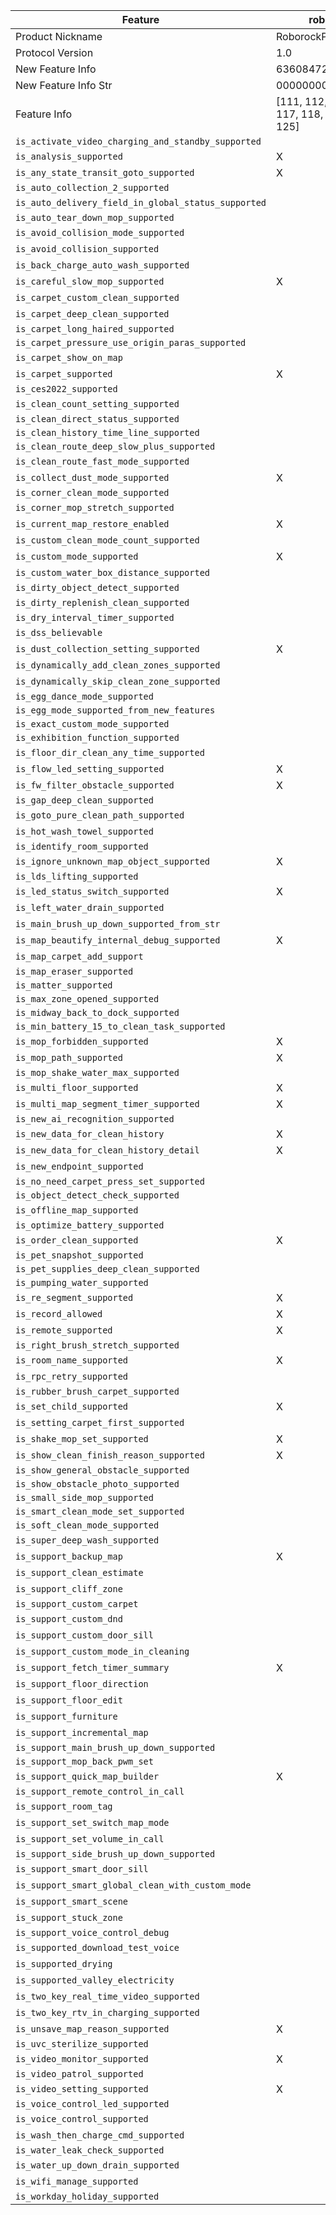 | Feature | roborock.vacuum.a15 | roborock.vacuum.a87 |
|---|---|---|
| Product Nickname | RoborockProductNickname.TANOSS | RoborockProductNickname.PEARLPLUS |
| Protocol Version | 1.0 | 1.0 |
| New Feature Info | 636084721975295 | 2247397454282751 |
| New Feature Info Str | 0000000000002000 | 000A177F7EFEFFFF |
| Feature Info | [111, 112, 113, 114, 115, 116, 117, 118, 119, 120, 122, 123, 124, 125] | [111, 112, 113, 114, 115, 116, 117, 118, 119, 120, 121, 122, 123, 124, 125] |
| `is_activate_video_charging_and_standby_supported` |  |  |
| `is_analysis_supported` | X | X |
| `is_any_state_transit_goto_supported` | X | X |
| `is_auto_collection_2_supported` |  |  |
| `is_auto_delivery_field_in_global_status_supported` |  | X |
| `is_auto_tear_down_mop_supported` |  |  |
| `is_avoid_collision_mode_supported` |  | X |
| `is_avoid_collision_supported` |  | X |
| `is_back_charge_auto_wash_supported` |  | X |
| `is_careful_slow_mop_supported` | X | X |
| `is_carpet_custom_clean_supported` |  | X |
| `is_carpet_deep_clean_supported` |  | X |
| `is_carpet_long_haired_supported` |  |  |
| `is_carpet_pressure_use_origin_paras_supported` |  |  |
| `is_carpet_show_on_map` |  | X |
| `is_carpet_supported` | X | X |
| `is_ces2022_supported` |  |  |
| `is_clean_count_setting_supported` |  | X |
| `is_clean_direct_status_supported` |  |  |
| `is_clean_history_time_line_supported` |  |  |
| `is_clean_route_deep_slow_plus_supported` |  |  |
| `is_clean_route_fast_mode_supported` |  | X |
| `is_collect_dust_mode_supported` | X | X |
| `is_corner_clean_mode_supported` |  |  |
| `is_corner_mop_stretch_supported` |  | X |
| `is_current_map_restore_enabled` | X | X |
| `is_custom_clean_mode_count_supported` |  | X |
| `is_custom_mode_supported` | X | X |
| `is_custom_water_box_distance_supported` |  | X |
| `is_dirty_object_detect_supported` |  |  |
| `is_dirty_replenish_clean_supported` |  | X |
| `is_dry_interval_timer_supported` |  |  |
| `is_dss_believable` |  | X |
| `is_dust_collection_setting_supported` | X | X |
| `is_dynamically_add_clean_zones_supported` |  | X |
| `is_dynamically_skip_clean_zone_supported` |  | X |
| `is_egg_dance_mode_supported` |  |  |
| `is_egg_mode_supported_from_new_features` |  |  |
| `is_exact_custom_mode_supported` |  |  |
| `is_exhibition_function_supported` |  |  |
| `is_floor_dir_clean_any_time_supported` |  | X |
| `is_flow_led_setting_supported` | X |  |
| `is_fw_filter_obstacle_supported` | X | X |
| `is_gap_deep_clean_supported` |  |  |
| `is_goto_pure_clean_path_supported` |  | X |
| `is_hot_wash_towel_supported` |  | X |
| `is_identify_room_supported` |  |  |
| `is_ignore_unknown_map_object_supported` | X | X |
| `is_lds_lifting_supported` |  |  |
| `is_led_status_switch_supported` | X | X |
| `is_left_water_drain_supported` |  | X |
| `is_main_brush_up_down_supported_from_str` |  | X |
| `is_map_beautify_internal_debug_supported` | X | X |
| `is_map_carpet_add_support` |  | X |
| `is_map_eraser_supported` |  |  |
| `is_matter_supported` |  |  |
| `is_max_zone_opened_supported` |  |  |
| `is_midway_back_to_dock_supported` |  |  |
| `is_min_battery_15_to_clean_task_supported` |  |  |
| `is_mop_forbidden_supported` | X |  |
| `is_mop_path_supported` | X | X |
| `is_mop_shake_water_max_supported` |  |  |
| `is_multi_floor_supported` | X | X |
| `is_multi_map_segment_timer_supported` | X | X |
| `is_new_ai_recognition_supported` |  |  |
| `is_new_data_for_clean_history` | X | X |
| `is_new_data_for_clean_history_detail` | X | X |
| `is_new_endpoint_supported` |  | X |
| `is_no_need_carpet_press_set_supported` |  |  |
| `is_object_detect_check_supported` |  |  |
| `is_offline_map_supported` |  | X |
| `is_optimize_battery_supported` |  |  |
| `is_order_clean_supported` | X | X |
| `is_pet_snapshot_supported` |  |  |
| `is_pet_supplies_deep_clean_supported` |  |  |
| `is_pumping_water_supported` |  |  |
| `is_re_segment_supported` | X | X |
| `is_record_allowed` | X | X |
| `is_remote_supported` | X | X |
| `is_right_brush_stretch_supported` |  |  |
| `is_room_name_supported` | X | X |
| `is_rpc_retry_supported` |  | X |
| `is_rubber_brush_carpet_supported` |  |  |
| `is_set_child_supported` | X | X |
| `is_setting_carpet_first_supported` |  | X |
| `is_shake_mop_set_supported` | X | X |
| `is_show_clean_finish_reason_supported` | X | X |
| `is_show_general_obstacle_supported` |  |  |
| `is_show_obstacle_photo_supported` |  |  |
| `is_small_side_mop_supported` |  |  |
| `is_smart_clean_mode_set_supported` |  |  |
| `is_soft_clean_mode_supported` |  |  |
| `is_super_deep_wash_supported` |  | X |
| `is_support_backup_map` | X | X |
| `is_support_clean_estimate` |  | X |
| `is_support_cliff_zone` |  | X |
| `is_support_custom_carpet` |  |  |
| `is_support_custom_dnd` |  | X |
| `is_support_custom_door_sill` |  | X |
| `is_support_custom_mode_in_cleaning` |  | X |
| `is_support_fetch_timer_summary` | X | X |
| `is_support_floor_direction` |  | X |
| `is_support_floor_edit` |  | X |
| `is_support_furniture` |  | X |
| `is_support_incremental_map` |  | X |
| `is_support_main_brush_up_down_supported` |  |  |
| `is_support_mop_back_pwm_set` |  |  |
| `is_support_quick_map_builder` | X | X |
| `is_support_remote_control_in_call` |  |  |
| `is_support_room_tag` |  | X |
| `is_support_set_switch_map_mode` |  | X |
| `is_support_set_volume_in_call` |  | X |
| `is_support_side_brush_up_down_supported` |  |  |
| `is_support_smart_door_sill` |  | X |
| `is_support_smart_global_clean_with_custom_mode` |  | X |
| `is_support_smart_scene` |  | X |
| `is_support_stuck_zone` |  | X |
| `is_support_voice_control_debug` |  |  |
| `is_supported_download_test_voice` |  | X |
| `is_supported_drying` |  | X |
| `is_supported_valley_electricity` |  | X |
| `is_two_key_real_time_video_supported` |  | X |
| `is_two_key_rtv_in_charging_supported` |  | X |
| `is_unsave_map_reason_supported` | X | X |
| `is_uvc_sterilize_supported` |  |  |
| `is_video_monitor_supported` | X | X |
| `is_video_patrol_supported` |  |  |
| `is_video_setting_supported` | X | X |
| `is_voice_control_led_supported` |  |  |
| `is_voice_control_supported` |  | X |
| `is_wash_then_charge_cmd_supported` |  | X |
| `is_water_leak_check_supported` |  |  |
| `is_water_up_down_drain_supported` |  | X |
| `is_wifi_manage_supported` |  | X |
| `is_workday_holiday_supported` |  |  |
